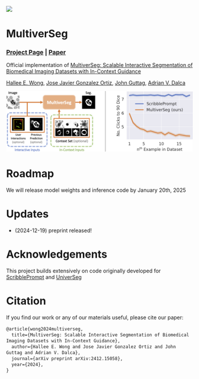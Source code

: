 <a href=https://arxiv.org/abs/2412.15058><img src="https://img.shields.io/badge/arxiv-2312.07381-orange?logo=arxiv&logoColor=white"/></a>

# MultiverSeg

### [Project Page](https://multiverseg.csail.mit.edu) | [Paper](https://arxiv.org/abs/2412.15058) 

Official implementation of [MultiverSeg: Scalable Interactive Segmentation of Biomedical Imaging Datasets with In-Context Guidance](https://arxiv.org/abs/2412.15058)

[Hallee E. Wong](https://halleewong.github.io/), [Jose Javier Gonzalez Ortiz](https://josejg.com/), [John Guttag](https://people.csail.mit.edu/guttag/), [Adrian V. Dalca](http://www.mit.edu/~adalca/)

![img](https://github.com/halleewong/MultiverSeg/blob/website/assets/teaser.png)

# Roadmap

We will release model weights and inference code by January 20th, 2025 

# Updates

* (2024-12-19) preprint released!

# Acknowledgements

This project builds extensively on code originally developed for [ScribblePrompt](https://github.com/halleewong/ScribblePrompt) and [UniverSeg](https://github.com/JJGO/UniverSeg)

# Citation

If you find our work or any of our materials useful, please cite our paper:
```
@article{wong2024multiverseg,
  title={MultiverSeg: Scalable Interactive Segmentation of Biomedical Imaging Datasets with In-Context Guidance},
  author={Hallee E. Wong and Jose Javier Gonzalez Ortiz and John Guttag and Adrian V. Dalca},
  journal={arXiv preprint arXiv:2412.15058},
  year={2024},
}
```
